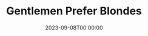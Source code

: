 ---
title: Gentlemen Prefer Blondes
date: 2023-09-08T00:00:00
opening_date: 1971-04-08
closing_date: 1971-04-24
layout: productions
playbill:
Theatre: Theatre Jacksonville
Venue: Little Theatre
cast:
- Dorothy Shaw: Nita Buchanan
- Lorelei Lee: Nancy Kaye
- A Steward: Jon Kramerick
- Another Steward: Charles Raulerson
- Gus Esmond: Bob Hilgenberg
- Lady Phyllis Beekman: Betty Bennett
- Sir Francis Beekman: Bill Petry
- Mrs. Ella Spofford: Thelma Mayeron
- Henry Spofford: Seth Wright
- Josephus Gage: Tom Nehl
- Frank: Bill Harris
- George: Stewart Stein
- Gloria Stark: Shirley Lightbody
- Robert Le Manteur: Marshall Grauer
- Louis Le Manteur: Paul Vasvari
- Maitre d'Hotel: Nelson Mashour
- The Collegiate:
  - Bill Harris
  - Randy Weedman
- Newsboy: Tim Tyndall
- Mr. Esmond, Sr.: Marshall Grauer
- Singer and Dancer:
  - Christina Bacher
  - Shirley Cooke
  - Debbie Eaton
  - Nancy Faircloth
  - Blair Ferguson
  - Sean Garrison
  - Warren Grymes
  - Bill Harris
  - Kathy Raulerson
  - Stewart Stein
  - Barbara Stillson
  - Dale Stillson
  - Drew Story
  - Joan Terrell
  - Sherri Thornton
  - Randy Weedman
  - Vivienne Winemiller
crew:
- Director: Robert Knowles
- Technical Director: Ham Waddell
- Musical Director: Rosalind McCall
- Choreographer: Mervyn Rickard
- Stage Manager: Doug Thomas
- Assistant Stage Manager: Ellen Black
- Backdrop Design: Phil Fitzpatrick
- Lighting:
  - Ken Moody
  - Lloyd Jeffords
  - Karen Wakefield
  - Rhoda Betterton
- Sound:
  - Lloyd Jeffords
  - Roberta Quattlebaum
- Costumes:
  - Mary Coyle
  - Martha Gilliatt
  - Lynn Morton
- Properties:
  - Katie Raven
  - Mary Coyle
  - Karen Wakefield
  - Paula Goldman
- Set Construction:
  - Rhoda Betterton
  - Janey Bilbro
  - Marlene Crippen
  - Lloyd Jeffords
  - Kathy Magarowicz
  - Mary Mann
  - Ken Moody
  - Tim Tyndall
  - Karen Wakefield
- Stage Crew:
  - Marlene Crippen
  - Kathy Magarowicz
  - Mary Mann
  - Pete Peterson
  - Tim Tyndall
- Make-up: Marshall Grauer
- Publicity: Diane Somerville
- Box Office:
  - Ann Dubow
  - Gert Berman
---